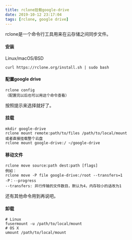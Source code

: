 ```yaml
---
title: rclone挂载google-drive
date: 2019-10-12 23:17:04
tags: [rclone, google drive] 
---
```


rclone是一个命令行工具用来在云存储之间同步文件。
<!--more-->

#### 安装
Linux/macOS/BSD
```shell
curl https://rclone.org/install.sh | sudo bash
```

#### 配置google drive
```shell
rclone config
（配置完以后也可以用这个命令查看）
```
按照提示来选择就好了。

#### 挂载
```shell
mkdir google-drive
rclone mount remote:path/to/files /path/to/local/mount
或者直接挂载整个云盘
rclone mount google-drive:/ ~/google-drive 
```

#### 移动文件
```shell
rclone move source:path dest:path [flags]
例如：
rclone move -P file google-drive:/root --transfers=1
-P：--progress
--transfers: 并行传输的文件数目，默认为4，内存较小的话改为1
```
还有其他命令用到再说吧。

#### 卸载
```shell
# Linux
fusermount -u /path/to/local/mount
# OS X
umount /path/to/local/mount
```
